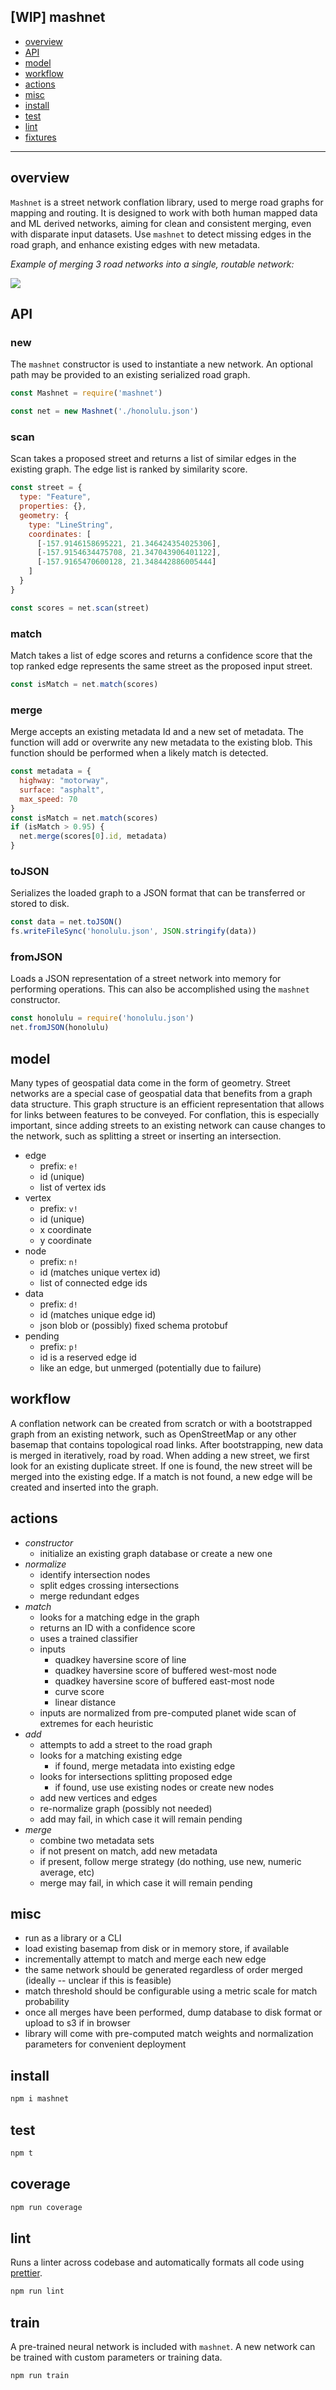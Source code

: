 [WIP] mashnet
---

- [overview](https://github.com/sharedstreets/mashnet#overview)
- [API](https://github.com/sharedstreets/mashnet#API)
- [model](https://github.com/sharedstreets/mashnet#model)
- [workflow](https://github.com/sharedstreets/mashnet#workflow)
- [actions](https://github.com/sharedstreets/mashnet#actions)
- [misc](https://github.com/sharedstreets/mashnet#misc)
- [install](https://github.com/sharedstreets/mashnet#install)
- [test](https://github.com/sharedstreets/mashnet#test)
- [lint](https://github.com/sharedstreets/mashnet#lint)
- [fixtures](https://github.com/sharedstreets/mashnet#fixtures)

---

## overview

`Mashnet` is a street network conflation library, used to merge road graphs for mapping and routing. It is designed to work with both human mapped data and ML derived networks, aiming for clean and consistent merging, even with disparate input datasets. Use `mashnet` to detect missing edges in the road graph, and enhance existing edges with new metadata.

_Example of merging 3 road networks into a single, routable network:_

![](https://i.imgur.com/ihvsQZR.jpg)

## API

### new

The `mashnet` constructor is used to instantiate a new network. An optional path may be provided to an existing serialized road graph.

```js
const Mashnet = require('mashnet')

const net = new Mashnet('./honolulu.json')
```

### scan

Scan takes a proposed street and returns a list of similar edges in the existing graph. The edge list is ranked by similarity score.

```js
const street = {
  type: "Feature",
  properties: {},
  geometry: {
    type: "LineString",
    coordinates: [
      [-157.9146158695221, 21.346424354025306],
      [-157.9154634475708, 21.347043906401122],
      [-157.9165470600128, 21.348442886005444]
    ]
  }
}

const scores = net.scan(street)
```

### match

Match takes a list of edge scores and returns a confidence score that the top ranked edge represents the same street as the proposed input street.

```js
const isMatch = net.match(scores)
```

### merge

Merge accepts an existing metadata Id and a new set of metadata. The function will add or overwrite any new metadata to the existing blob. This function should be performed when a likely match is detected.

```js
const metadata = {
  highway: "motorway",
  surface: "asphalt",
  max_speed: 70
}
const isMatch = net.match(scores)
if (isMatch > 0.95) {
  net.merge(scores[0].id, metadata)
}
```

### toJSON

Serializes the loaded graph to a JSON format that can be transferred or stored to disk.

```js
const data = net.toJSON()
fs.writeFileSync('honolulu.json', JSON.stringify(data))
```

### fromJSON

Loads a JSON representation of a street network into memory for performing operations. This can also be accomplished using the `mashnet` constructor.

```js
const honolulu = require('honolulu.json')
net.fromJSON(honolulu)
```

## model

Many types of geospatial data come in the form of geometry. Street networks are a special case of geospatial data that benefits from a graph data structure. This graph structure is an efficient representation that allows for links between features to be conveyed. For conflation, this is especially important, since adding streets to an existing network can cause changes to the network, such as splitting a street or inserting an intersection.

- edge
  - prefix: `e!`
  - id (unique)
  - list of vertex ids
- vertex
  - prefix: `v!`
  - id (unique)
  - x coordinate
  - y coordinate
- node
  - prefix: `n!`
  - id (matches unique vertex id)
  - list of connected edge ids
- data
  - prefix: `d!`
  - id (matches unique edge id)
  - json blob or (possibly) fixed schema protobuf
- pending
  - prefix: `p!`
  - id is a reserved edge id
  - like an edge, but unmerged (potentially due to failure)

## workflow

A conflation network can be created from scratch or with a bootstrapped graph from an existing network, such as OpenStreetMap or any other basemap that contains topological road links. After bootstrapping, new data is merged in iteratively, road by road. When adding a new street, we first look for an existing duplicate street. If one is found, the new street will be merged into the existing edge. If a match is not found, a new edge will be created and inserted into the graph.

## actions

- *constructor*
  - initialize an existing graph database or create a new one
- *normalize*
  - identify intersection nodes
  - split edges crossing intersections
  - merge redundant edges
- *match*
  - looks for a matching edge in the graph
  - returns an ID with a confidence score
  - uses a trained classifier
  - inputs
    - quadkey haversine score of line
    - quadkey haversine score of buffered west-most node
    - quadkey haversine score of buffered east-most node
    - curve score
    - linear distance
  - inputs are normalized from pre-computed planet wide scan of extremes for each heuristic
- *add*
  - attempts to add a street to the road graph
  - looks for a matching existing edge
    - if found, merge metadata into existing edge
  - looks for intersections splitting proposed edge
    - if found, use use existing nodes or create new nodes
  - add new vertices and edges
  - re-normalize graph (possibly not needed)
  - add may fail, in which case it will remain pending
- *merge*
  - combine two metadata sets
  - if not present on match, add new metadata
  - if present, follow merge strategy (do nothing, use new, numeric average, etc)
  - merge may fail, in which case it will remain pending

## misc

- run as a library or a CLI
- load existing basemap from disk or in memory store, if available
- incrementally attempt to match and merge each new edge
- the same network should be generated regardless of order merged (ideally -- unclear if this is feasible)
- match threshold should be configurable using a metric scale for match probability
- once all merges have been performed, dump database to disk format or upload to s3 if in browser
- library will come with pre-computed match weights and normalization parameters for convenient deployment

## install

```sh
npm i mashnet
```

## test

```sh
npm t
```

## coverage

```sh
npm run coverage
```

## lint

Runs a linter across codebase and automatically formats all code using [prettier](https://prettier.io).

```sh
npm run lint
```

## train

A pre-trained neural network is included with `mashnet`. A new network can be trained with custom parameters or training data.

```sh
npm run train
```
